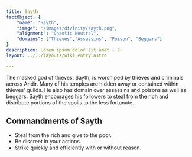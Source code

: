 ```yaml
---
title: Sayth
factObject: {
    "name": "Sayth",
    "image": "/images/divinity/sayth.png",
    "alignment": "Chaotic Neutral",
    "domains": ["Thieves","Assassins", "Poison", "Beggars"]
}
description: Lorem ipsum dolor sit amet - 2
layout: ../../layouts/wiki_entry.astro

---
```


The masked god of thieves, Sayth, is worshiped by thieves and criminals across Andir. Many of his temples are hidden away or contained within thieves' guilds. He also has domain over assassins and poisons as well as beggars. Sayth encourages his followers to steal from the rich and distribute portions of the spoils to the less fortunate.

## Commandments of Sayth 
* Steal from the rich and give to the poor.
* Be discreet in your actions.
* Strike quickly and efficiently with or without reason.
